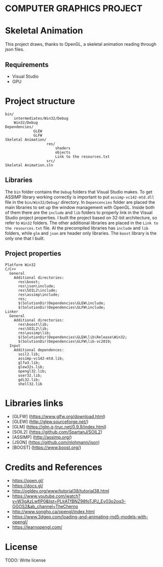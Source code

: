 # COMPUTER GRAPHICS PROJECT
# Skeletal Animation

This project draws, thanks to OpenGL, a skeletal animation reading through json files.

## Requirements
 - Visual Studio
 - GPU
 
# Project structure
```
bin/
    intermediates/Win32/Debug
    Win32/Debug
Dependencies/
             GLEW
             GLFW
Skeletal Animation/
                   res/
                       shaders
                       objects
                       Link to the resources.txt
                   src/
Skeletal Animation.sln
```

## Libraries
The `bin` folder contains the `Debug` folders that Visual Studio makes. To get ASSIMP library working correctly is important to put `assimp-vc142-mtd.dll` file in the `bin/Win32/Debug/` directory.
In `Depencencies` folder are placed the main libraries to set up the window management with OpenGL. Inside both of them there are the `include` and `lib` folders to properly link in the Visual Studio project properties. I built the project based on 32-bit architecture, so refer to `Win32` folders.
The other additional libraries are placed in the `Link to the resources.txt` file. Al the precompiled libraries has `include` and `lib` folders, while `glm` and `json` are header only libraries.
The `boost` library is the only one that I built.

## Project properties
```
Platform Win32 
C/C++
  General
    Additional directories:
      res\boost;
      res\json\include;
      res\SOIL2\include;
      res\assimp\include;
      res;
      $(SolutionDir)Dependencies\GLEW\include;
      $(SolutionDir)Dependencies\GLFW\include;
Linker
  General
    Additional directories:
      res\boost\lib;
      res\SOIL2\lib;
      res\assimp\lib;
      $(SolutionDir)Dependencies\GLEW\lib\Release\Win32;
      $(SolutionDir)Dependencies\GLFW\lib-vc2019;
  Input
    Additional dependences:
      soil2.lib;
      assimp-vc142-mtd.lib;
      glfw3.lib;
      glew32s.lib;
      opengl32.lib;
      user32.lib;
      gdi32.lib;
      shell32.lib
```

# Libraries links
 - [GLFW]   (https://www.glfw.org/download.html)
 - [GLEW]   (http://glew.sourceforge.net/)
 - [GLM]    (https://glm.g-truc.net/0.9.9/index.html)
 - [SOIL2]  (https://github.com/SpartanJ/SOIL2)
 - [ASSIMP] (http://assimp.org/)
 - [JSON]   (https://github.com/nlohmann/json)
 - [BOOST]  (https://www.boost.org/)

# Credits and References
- https://open.gl/
- https://docs.gl/
- http://ogldev.org/www/tutorial38/tutorial38.html
- https://www.youtube.com/watch?v=W3gAzLwfIP0&list=PLlrATfBNZ98foTJPJ_Ev03o2oq3-GGOS2&ab_channel=TheCherno
- http://www.songho.ca/opengl/index.html
- https://www.3dgep.com/loading-and-animating-md5-models-with-opengl/
- https://learnopengl.com/

# License
TODO: Write license

